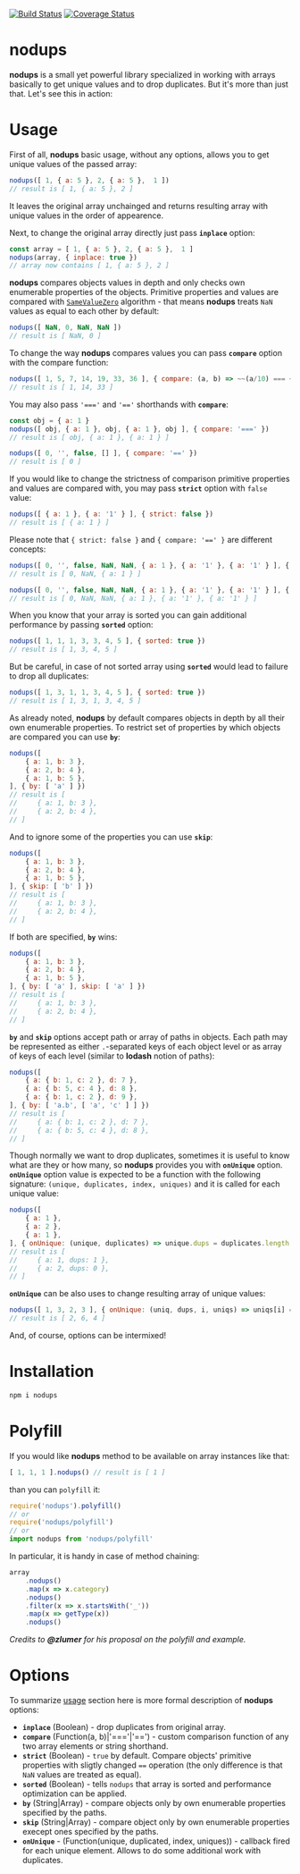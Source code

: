 [![Build Status](https://travis-ci.org/rmdm/nodups.svg?branch=master)](https://travis-ci.org/rmdm/nodups)
[![Coverage Status](https://coveralls.io/repos/github/rmdm/nodups/badge.svg?branch=master)](https://coveralls.io/github/rmdm/nodups?branch=master)

nodups
=====

**nodups** is a small yet powerful library specialized in working with arrays basically to get unique values and to drop duplicates. But it's more than just that. Let's see this in action:

Usage
=====

First of all, **nodups** basic usage, without any options, allows you to get unique values of the passed array:

```javascript
nodups([ 1, { a: 5 }, 2, { a: 5 },  1 ])
// result is [ 1, { a: 5 }, 2 ]
```

It leaves the original array unchainged and returns resulting array with unique values in the order of appearence.

Next, to change the original array directly just pass **`inplace`** option:

```javascript
const array = [ 1, { a: 5 }, 2, { a: 5 },  1 ]
nodups(array, { inplace: true })
// array now contains [ 1, { a: 5 }, 2 ]
```

**nodups** compares objects values in depth and only checks own enumerable properties of the objects. Primitive properties and values are compared with [`SameValueZero`](https://www.ecma-international.org/ecma-262/8.0/#sec-samevaluezero) algorithm - that means **nodups** treats `NaN` values as equal to each other by default:

```javascript
nodups([ NaN, 0, NaN, NaN ])
// result is [ NaN, 0 ]
```
To change the way **nodups** compares values you can pass **`compare`** option with the compare function:

```javascript
nodups([ 1, 5, 7, 14, 19, 33, 36 ], { compare: (a, b) => ~~(a/10) === ~~(b/10) })
// result is [ 1, 14, 33 ]
```

You may also pass `'==='` and `'=='` shorthands with **`compare`**:

```javascript
const obj = { a: 1 }
nodups([ obj, { a: 1 }, obj, { a: 1 }, obj ], { compare: '===' })
// result is [ obj, { a: 1 }, { a: 1 } ]

nodups([ 0, '', false, [] ], { compare: '==' })
// result is [ 0 ]
```

If you would like to change the strictness of comparison primitive properties and values are compared with, you may pass **`strict`** option with `false` value:

```javascript
nodups([ { a: 1 }, { a: '1' } ], { strict: false })
// result is [ { a: 1 } ]
```

Please note that `{ strict: false }` and `{ compare: '==' }` are different concepts:

```javascript
nodups([ 0, '', false, NaN, NaN, { a: 1 }, { a: '1' }, { a: '1' } ], { strict: false })
// result is [ 0, NaN, { a: 1 } ]

nodups([ 0, '', false, NaN, NaN, { a: 1 }, { a: '1' }, { a: '1' } ], { compare: '==' })
// result is [ 0, NaN, NaN, { a: 1 }, { a: '1' }, { a: '1' } ]
```

When you know that your array is sorted you can gain additional performance by passing **`sorted`** option:

```javascript
nodups([ 1, 1, 1, 3, 3, 4, 5 ], { sorted: true })
// result is [ 1, 3, 4, 5 ]
```

But be careful, in case of not sorted array using **`sorted`** would lead to failure to drop all duplicates:

```javascript
nodups([ 1, 3, 1, 1, 3, 4, 5 ], { sorted: true })
// result is [ 1, 3, 1, 3, 4, 5 ]
```

As already noted, **nodups** by default compares objects in depth by all their own enumerable properties. To restrict set of properties by which objects are compared you can use **`by`**:

```javascript
nodups([
    { a: 1, b: 3 },
    { a: 2, b: 4 },
    { a: 1, b: 5 },
], { by: [ 'a' ] })
// result is [
//     { a: 1, b: 3 },
//     { a: 2, b: 4 },
// ]
```

And to ignore some of the properties you can use **`skip`**:

```javascript
nodups([
    { a: 1, b: 3 },
    { a: 2, b: 4 },
    { a: 1, b: 5 },
], { skip: [ 'b' ] })
// result is [
//     { a: 1, b: 3 },
//     { a: 2, b: 4 },
// ]
```

If both are specified, **`by`** wins:

```javascript
nodups([
    { a: 1, b: 3 },
    { a: 2, b: 4 },
    { a: 1, b: 5 },
], { by: [ 'a' ], skip: [ 'a' ] })
// result is [
//     { a: 1, b: 3 },
//     { a: 2, b: 4 },
// ]
```

**`by`** and **`skip`** options accept path or array of paths in objects. Each path may be represented as either `.`-separated keys of each object level or as array of keys of each level (similar to **lodash** notion of paths):

```javascript
nodups([
    { a: { b: 1, c: 2 }, d: 7 },
    { a: { b: 5, c: 4 }, d: 8 },
    { a: { b: 1, c: 2 }, d: 9 },
], { by: [ 'a.b', [ 'a', 'c' ] ] })
// result is [
//     { a: { b: 1, c: 2 }, d: 7 },
//     { a: { b: 5, c: 4 }, d: 8 },
// ]
```

Though normally we want to drop duplicates, sometimes it is useful to know what are they or how many, so **nodups** provides you with **`onUnique`** option. **`onUnique`** option value is expected to be a function with the following signature: `(unique, duplicates, index, uniques)` and it is called for each unique value:

```javascript
nodups([
    { a: 1 },
    { a: 2 },
    { a: 1 },
], { onUnique: (unique, duplicates) => unique.dups = duplicates.length })
// result is [
//     { a: 1, dups: 1 },
//     { a: 2, dups: 0 },
// ]
```

**`onUnique`** can be also uses to change resulting array of unique values:

```javascript
nodups([ 1, 3, 2, 3 ], { onUnique: (uniq, dups, i, uniqs) => uniqs[i] = uniq * 2 })
// result is [ 2, 6, 4 ]
```

And, of course, options can be intermixed!

Installation
============

```sh
npm i nodups
```

Polyfill
========

If you would like **nodups** method to be available on array instances like that:

```javascript
[ 1, 1, 1 ].nodups() // result is [ 1 ]
```

than you can `polyfill` it:

```javascript
require('nodups').polyfill()
// or
require('nodups/polyfill')
// or
import nodups from 'nodups/polyfill'
```

In particular, it is handy in case of method chaining:

```javascript
array
    .nodups()
    .map(x => x.category)
    .nodups()
    .filter(x => x.startsWith('_'))
    .map(x => getType(x))
    .nodups()
```

_Credits to **@zlumer** for his proposal on the polyfill and example._

Options
=======

To summarize [usage](#usage) section here is more formal description of **nodups** options:

- **`inplace`** (Boolean) - drop duplicates from original array.
- **`compare`** (Function(a, b)|'==='|'==') - custom comparison function of any two array elements or string shorthand.
- **`strict`** (Boolean) - `true` by default. Compare objects' primitive properties with sligtly changed `==` operation (the only difference is that `NaN` values are treated as equal).
- **`sorted`** (Boolean) - tells `nodups` that array is sorted and performance optimization can be applied.
- **`by`** (String|Array) - compare objects only by own enumerable properties specified by the paths.
- **`skip`** (String|Array) - compare object only by own enumerable properties execept ones specified by the paths.
- **`onUnique`** - (Function(unique, duplicated, index, uniques)) - callback fired for each unique element. Allows to do some additional work with duplicates.
